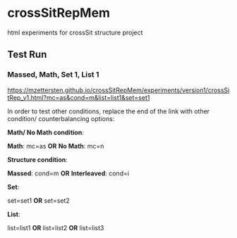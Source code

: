 # crossSitRepMem
html experiments for crossSit structure project

## Test Run

### Massed, Math, Set 1, List 1
https://mzettersten.github.io/crossSitRepMem/experiments/version1/crossSitRep_v1.html?mc=as&cond=m&list=list1&set=set1


In order to test other conditions, replace the end of the link with other condition/ counterbalancing options:

**Math/ No Math condition**: 

**Math**: mc=as **OR** **No Math**: mc=n

**Structure condition**: 

**Massed**: cond=m **OR** **Interleaved**: cond=i

**Set**: 

set=set1 **OR** set=set2

**List**: 

list=list1 **OR** list=list2 **OR** list=list3
